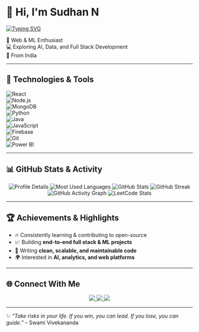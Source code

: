 # 👋 Hi, I'm Sudhan N  

[![Typing SVG](https://readme-typing-svg.demolab.com?font=Fira+Code&size=22&pause=1000&color=7F5AF0&center=true&vCenter=true&width=600&lines=Aspiring+Web+%26+ML+Developer;Full+Stack+%7C+AI+Enthusiast;Building+Creative+%26+Scalable+Projects)](https://git.io/typing-svg)

🚀 Web & ML Enthusiast  
💻 Exploring AI, Data, and Full Stack Development  
📍 From India  

---

## 🔧 Technologies & Tools  

![React](https://img.shields.io/badge/-React-20232A?style=for-the-badge&logo=react&logoColor=61DAFB)  
![Node.js](https://img.shields.io/badge/-Node.js-43853D?style=for-the-badge&logo=node.js&logoColor=white)  
![MongoDB](https://img.shields.io/badge/-MongoDB-4EA94B?style=for-the-badge&logo=mongodb&logoColor=white)  
![Python](https://img.shields.io/badge/-Python-3776AB?style=for-the-badge&logo=python&logoColor=white)  
![Java](https://img.shields.io/badge/-Java-ED8B00?style=for-the-badge&logo=openjdk&logoColor=white)  
![JavaScript](https://img.shields.io/badge/-JavaScript-F7DF1E?style=for-the-badge&logo=javascript&logoColor=black)  
![Firebase](https://img.shields.io/badge/-Firebase-FFCA28?style=for-the-badge&logo=firebase&logoColor=black)  
![Git](https://img.shields.io/badge/-Git-F05032?style=for-the-badge&logo=git&logoColor=white)  
![Power BI](https://img.shields.io/badge/-PowerBI-F2C811?style=for-the-badge&logo=powerbi&logoColor=black)  

---

## 📊 GitHub Stats & Activity  

<div align="center">

<!-- Profile Summary Card -->
<img src="https://github-profile-summary-cards.vercel.app/api/cards/profile-details?username=ISudhan&theme=tokyonight" alt="Profile Details" />  

<!-- Languages -->
<img src="https://github-profile-summary-cards.vercel.app/api/cards/repos-per-language?username=ISudhan&theme=tokyonight" alt="Most Used Languages" />  

<!-- General Stats -->
<img src="https://github-profile-summary-cards.vercel.app/api/cards/stats?username=ISudhan&theme=tokyonight" alt="GitHub Stats" />  

<!-- Streak Stats (Fixed URL) -->
<img src="https://github-readme-streak-stats.herokuapp.com?user=ISudhan&theme=tokyonight&border_radius=12" alt="GitHub Streak" />  

<!-- Activity Graph -->
<img src="https://github-readme-activity-graph.vercel.app/graph?username=ISudhan&theme=tokyo-night&hide_border=true&area=true&line=7f5af0&point=ffffff" alt="GitHub Activity Graph" />  

<!-- LeetCode -->
<img src="https://leetcard.jacoblin.cool/ISudhan?theme=dark&font=Karma&ext=heatmap&border_radius=10" alt="LeetCode Stats" />  

</div>

---

## 🏆 Achievements & Highlights  

- 🔥 Consistently learning & contributing to open-source  
- 📈 Building **end-to-end full stack & ML projects**  
- 🎯 Writing **clean, scalable, and maintainable code**  
- 🌍 Interested in **AI, analytics, and web platforms**  

---

## 🌐 Connect With Me  

<p align="center">
  <a href="https://github.com/ISudhan">
    <img src="https://img.shields.io/badge/GitHub-000?style=for-the-badge&logo=github&logoColor=white" />
  </a>
  <a href="https://www.linkedin.com/in/">
    <img src="https://img.shields.io/badge/LinkedIn-0077B5?style=for-the-badge&logo=linkedin&logoColor=white" />
  </a>
  <a href="mailto:youremail@example.com">
    <img src="https://img.shields.io/badge/Email-D14836?style=for-the-badge&logo=gmail&logoColor=white" />
  </a>
</p>  

---

✨ *“Take risks in your life. If you win, you can lead. If you lose, you can guide.”* – Swami Vivekananda  
